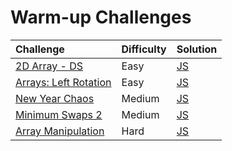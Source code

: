 # Warm-up Challenges

| Challenge                                                                                       | Difficulty | Solution                              |
| :---------------------------------------------------------------------------------------------- | :--------- | :------------------------------------ |
| [2D Array - DS](https://www.hackerrank.com/challenges/2d-array/problem)                         | Easy       | [JS](./2d-array-ds/index.js)          |
| [Arrays: Left Rotation](https://www.hackerrank.com/challenges/ctci-array-left-rotation/problem) | Easy       | [JS](./arrays-left-rotation/index.js) |
| [New Year Chaos](https://www.hackerrank.com/challenges/new-year-chaos/problem)                  | Medium     | [JS](./new-year-chaos/index.js)       |
| [Minimum Swaps 2](https://www.hackerrank.com/challenges/minimum-swaps-2/problem)                | Medium     | [JS](./minimum-swaps-2/index.js)      |
| [Array Manipulation](https://www.hackerrank.com/challenges/crush/problem)                       | Hard       | [JS](./array-manipulation/index.js)   |
